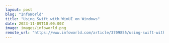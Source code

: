 ```yaml
---
layout: post
blog: "InfoWorld"
title: "Using Swift with WinUI on Windows"
date: 2023-11-09T10:00:00Z
image: images/infoworld.png
remote_url: "https://www.infoworld.com/article/3709855/using-swift-with-winui-on-windows.html#tk.rss_applicationdevelopment"
---
```

